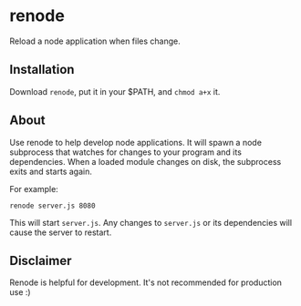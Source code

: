# renode #

Reload a node application when files change.

## Installation ##

Download `renode`, put it in your $PATH, and `chmod a+x` it.

## About ##

Use renode to help develop node applications. It will spawn a
node subprocess that watches for changes to your program and its
dependencies. When a loaded module changes on disk, the subprocess
exits and starts again.

For example:

    renode server.js 8080

This will start `server.js`. Any changes to `server.js` or its
dependencies will cause the server to restart.

## Disclaimer ##

Renode is helpful for development. It's not recommended for
production use :)
